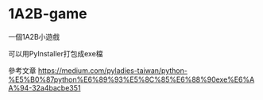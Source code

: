 # 1A2B-game

一個1A2B小遊戲


可以用PyInstaller打包成exe檔

參考文章
https://medium.com/pyladies-taiwan/python-%E5%B0%87python%E6%89%93%E5%8C%85%E6%88%90exe%E6%AA%94-32a4bacbe351
